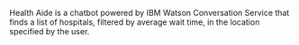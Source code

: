 Health Aide is a chatbot powered by IBM Watson Conversation Service that finds a list of hospitals, filtered by average wait time, in the location specified by the user.